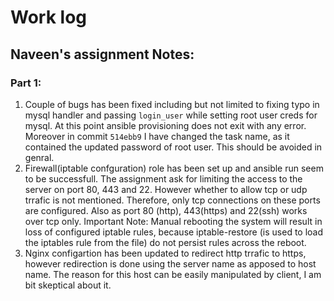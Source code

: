 # Work log

## Naveen's assignment  Notes:
### Part 1:
1. Couple of bugs has been fixed including but not limited to fixing typo in mysql handler and passing `login_user` while setting root user creds for mysql. At this point ansible provisioning does not exit with any error. Moreover in commit `514ebb9` I have changed the task name, as it contained the updated password of root user. This should be avoided in genral.
2. Firewall(iptable confguration) role has been set up and ansible run seem to be successfull. The assignment ask for limiting the access to the server on port 80, 443 and 22. However whether to allow tcp or udp trrafic is not mentioned. Therefore, only tcp connections on these ports are configured. Also as port 80 (http), 443(https) and 22(ssh) works over tcp only. Important Note: Manual rebooting the system will result in loss of configured iptable rules, because iptable-restore (is used to load the iptables rule from the file) do not persist rules across the reboot.
3. Nginx configartion has been updated to redirect http trrafic to https, however redirection is done using the server name as apposed to host name. The reason for this host can be easily manipulated by client, I am bit skeptical about it.

